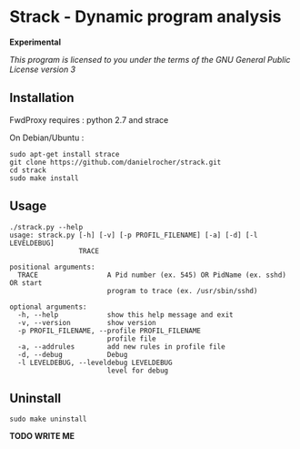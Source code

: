 
# Strack - Dynamic program analysis

**Experimental**

_This program is licensed to you under the terms of the GNU General Public License version 3_



## Installation

FwdProxy requires : python 2.7 and strace

On Debian/Ubuntu :

    sudo apt-get install strace
    git clone https://github.com/danielrocher/strack.git
    cd strack
    sudo make install




## Usage

    ./strack.py --help
    usage: strack.py [-h] [-v] [-p PROFIL_FILENAME] [-a] [-d] [-l LEVELDEBUG]
                     TRACE
    
    positional arguments:
      TRACE                 A Pid number (ex. 545) OR PidName (ex. sshd) OR start
                            program to trace (ex. /usr/sbin/sshd)
    
    optional arguments:
      -h, --help            show this help message and exit
      -v, --version         show version
      -p PROFIL_FILENAME, --profile PROFIL_FILENAME
                            profile file
      -a, --addrules        add new rules in profile file
      -d, --debug           Debug
      -l LEVELDEBUG, --leveldebug LEVELDEBUG
                            level for debug


## Uninstall

    sudo make uninstall


**TODO WRITE ME**